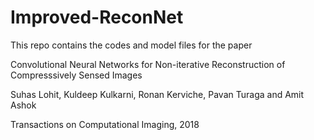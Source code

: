 # Improved-ReconNet

This repo contains the codes and model files for the paper

Convolutional Neural Networks for Non-iterative Reconstruction of Compresssively Sensed Images 

Suhas Lohit, Kuldeep Kulkarni, Ronan Kerviche, Pavan Turaga and Amit Ashok

Transactions on Computational Imaging, 2018
